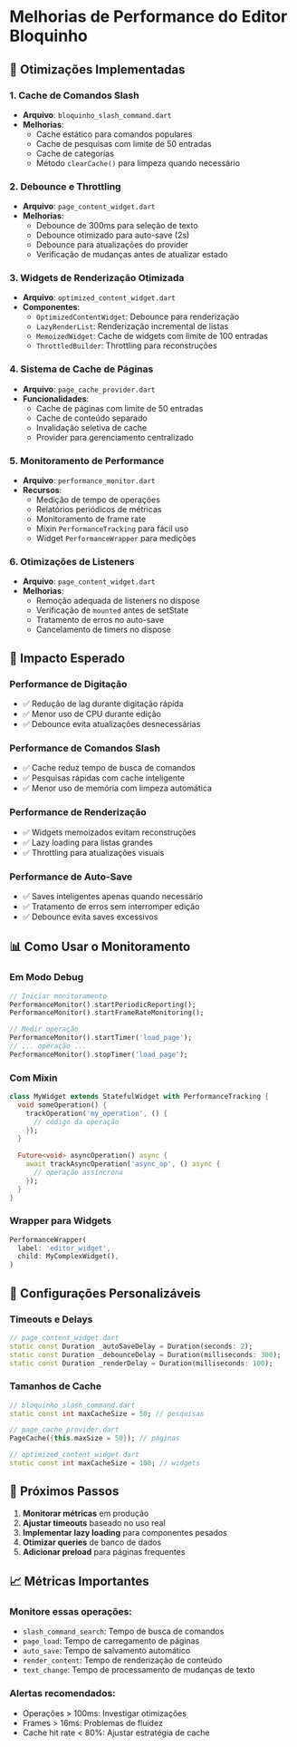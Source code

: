 # Melhorias de Performance do Editor Bloquinho

## 🚀 Otimizações Implementadas

### 1. Cache de Comandos Slash
- **Arquivo**: `bloquinho_slash_command.dart`
- **Melhorias**:
  - Cache estático para comandos populares
  - Cache de pesquisas com limite de 50 entradas
  - Cache de categorias
  - Método `clearCache()` para limpeza quando necessário

### 2. Debounce e Throttling
- **Arquivo**: `page_content_widget.dart`
- **Melhorias**:
  - Debounce de 300ms para seleção de texto
  - Debounce otimizado para auto-save (2s)
  - Debounce para atualizações do provider
  - Verificação de mudanças antes de atualizar estado

### 3. Widgets de Renderização Otimizada
- **Arquivo**: `optimized_content_widget.dart`
- **Componentes**:
  - `OptimizedContentWidget`: Debounce para renderização
  - `LazyRenderList`: Renderização incremental de listas
  - `MemoizedWidget`: Cache de widgets com limite de 100 entradas
  - `ThrottledBuilder`: Throttling para reconstruções

### 4. Sistema de Cache de Páginas
- **Arquivo**: `page_cache_provider.dart`
- **Funcionalidades**:
  - Cache de páginas com limite de 50 entradas
  - Cache de conteúdo separado
  - Invalidação seletiva de cache
  - Provider para gerenciamento centralizado

### 5. Monitoramento de Performance
- **Arquivo**: `performance_monitor.dart`
- **Recursos**:
  - Medição de tempo de operações
  - Relatórios periódicos de métricas
  - Monitoramento de frame rate
  - Mixin `PerformanceTracking` para fácil uso
  - Widget `PerformanceWrapper` para medições

### 6. Otimizações de Listeners
- **Arquivo**: `page_content_widget.dart`
- **Melhorias**:
  - Remoção adequada de listeners no dispose
  - Verificação de `mounted` antes de setState
  - Tratamento de erros no auto-save
  - Cancelamento de timers no dispose

## 🎯 Impacto Esperado

### Performance de Digitação
- ✅ Redução de lag durante digitação rápida
- ✅ Menor uso de CPU durante edição
- ✅ Debounce evita atualizações desnecessárias

### Performance de Comandos Slash
- ✅ Cache reduz tempo de busca de comandos
- ✅ Pesquisas rápidas com cache inteligente
- ✅ Menor uso de memória com limpeza automática

### Performance de Renderização
- ✅ Widgets memoizados evitam reconstruções
- ✅ Lazy loading para listas grandes
- ✅ Throttling para atualizações visuais

### Performance de Auto-Save
- ✅ Saves inteligentes apenas quando necessário
- ✅ Tratamento de erros sem interromper edição
- ✅ Debounce evita saves excessivos

## 📊 Como Usar o Monitoramento

### Em Modo Debug
```dart
// Iniciar monitoramento
PerformanceMonitor().startPeriodicReporting();
PerformanceMonitor().startFrameRateMonitoring();

// Medir operação
PerformanceMonitor().startTimer('load_page');
// ... operação ...
PerformanceMonitor().stopTimer('load_page');
```

### Com Mixin
```dart
class MyWidget extends StatefulWidget with PerformanceTracking {
  void someOperation() {
    trackOperation('my_operation', () {
      // código da operação
    });
  }
  
  Future<void> asyncOperation() async {
    await trackAsyncOperation('async_op', () async {
      // operação assíncrona
    });
  }
}
```

### Wrapper para Widgets
```dart
PerformanceWrapper(
  label: 'editor_widget',
  child: MyComplexWidget(),
)
```

## 🔧 Configurações Personalizáveis

### Timeouts e Delays
```dart
// page_content_widget.dart
static const Duration _autoSaveDelay = Duration(seconds: 2);
static const Duration _debounceDelay = Duration(milliseconds: 300);
static const Duration _renderDelay = Duration(milliseconds: 100);
```

### Tamanhos de Cache
```dart
// bloquinho_slash_command.dart
static const int maxCacheSize = 50; // pesquisas

// page_cache_provider.dart
PageCache({this.maxSize = 50}); // páginas

// optimized_content_widget.dart
static const int maxCacheSize = 100; // widgets
```

## 🚀 Próximos Passos

1. **Monitorar métricas** em produção
2. **Ajustar timeouts** baseado no uso real
3. **Implementar lazy loading** para componentes pesados
4. **Otimizar queries** de banco de dados
5. **Adicionar preload** para páginas frequentes

## 📈 Métricas Importantes

### Monitore essas operações:
- `slash_command_search`: Tempo de busca de comandos
- `page_load`: Tempo de carregamento de páginas
- `auto_save`: Tempo de salvamento automático
- `render_content`: Tempo de renderização de conteúdo
- `text_change`: Tempo de processamento de mudanças de texto

### Alertas recomendados:
- Operações > 100ms: Investigar otimizações
- Frames > 16ms: Problemas de fluidez
- Cache hit rate < 80%: Ajustar estratégia de cache